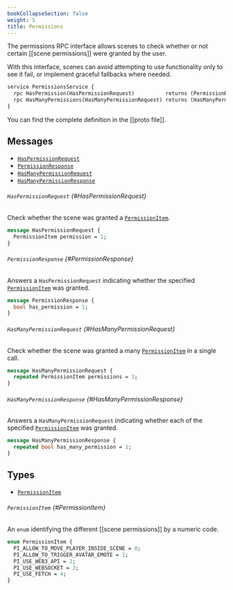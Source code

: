 ```yaml
---
bookCollapseSection: false
weight: 5
title: Permissions
---
```


The permissions RPC interface allows scenes to check whether or not certain [[scene permissions]] were granted by the user.

With this interface, scenes can avoid attempting to use functionality only to see it fail, or implement graceful fallbacks where needed.

```proto
service PermissionsService {
  rpc HasPermission(HasPermissionRequest)          returns (PermissionResponse) {}
  rpc HasManyPermissions(HasManyPermissionRequest) returns (HasManyPermissionResponse) {}
}
```

You can find the complete definition in the [[proto file]].

## Messages

- [`HasPermissionRequest`](#HasPermissionRequest)
- [`PermissionResponse`](#PermissionResponse)
- [`HasManyPermissionRequest`](#HasManyPermissionRequest)
- [`HasManyPermissionResponse`](#HasManyPermissionResponse)

###### `HasPermissionRequest` {#HasPermissionRequest}

Check whether the scene was granted a [`PermissionItem`](#PermissionItem).

```proto
message HasPermissionRequest {
  PermissionItem permission = 1;
}
```

###### `PermissionResponse` {#PermissionResponse}

Answers a `HasPermissionRequest` indicating whether the specified [`PermissionItem`](#PermissionItem) was granted.

```proto
message PermissionResponse {
  bool has_permission = 1;
}
```

###### `HasManyPermissionRequest` {#HasManyPermissionRequest}

Check whether the scene was granted a many [`PermissionItem`](#PermissionItem) in a single call.

```proto
message HasManyPermissionRequest {
  repeated PermissionItem permissions = 1;
}
```

###### `HasManyPermissionResponse` {#HasManyPermissionResponse}

Answers a `HasManyPermissionRequest` indicating whether each of the specified [`PermissionItem`](#PermissionItem) was granted.

```proto
message HasManyPermissionResponse {
  repeated bool has_many_permission = 1;
}
```

## Types

- [`PermissionItem`](#PermissionItem)

###### `PermissionItem` {#PermissionItem}

An `enum` identifying the different [[scene permissions]] by a numeric code.

```proto
enum PermissionItem {
  PI_ALLOW_TO_MOVE_PLAYER_INSIDE_SCENE = 0;
  PI_ALLOW_TO_TRIGGER_AVATAR_EMOTE = 1;
  PI_USE_WEB3_API = 2;
  PI_USE_WEBSOCKET = 3;
  PI_USE_FETCH = 4;
}
```
